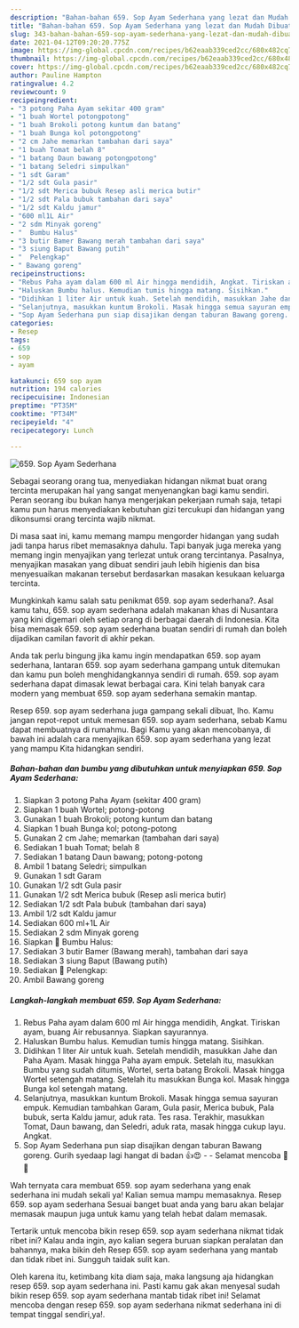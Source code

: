 ```yaml
---
description: "Bahan-bahan 659. Sop Ayam Sederhana yang lezat dan Mudah Dibuat"
title: "Bahan-bahan 659. Sop Ayam Sederhana yang lezat dan Mudah Dibuat"
slug: 343-bahan-bahan-659-sop-ayam-sederhana-yang-lezat-dan-mudah-dibuat
date: 2021-04-12T09:20:20.775Z
image: https://img-global.cpcdn.com/recipes/b62eaab339ced2cc/680x482cq70/659-sop-ayam-sederhana-foto-resep-utama.jpg
thumbnail: https://img-global.cpcdn.com/recipes/b62eaab339ced2cc/680x482cq70/659-sop-ayam-sederhana-foto-resep-utama.jpg
cover: https://img-global.cpcdn.com/recipes/b62eaab339ced2cc/680x482cq70/659-sop-ayam-sederhana-foto-resep-utama.jpg
author: Pauline Hampton
ratingvalue: 4.2
reviewcount: 9
recipeingredient:
- "3 potong Paha Ayam sekitar 400 gram"
- "1 buah Wortel potongpotong"
- "1 buah Brokoli potong kuntum dan batang"
- "1 buah Bunga kol potongpotong"
- "2 cm Jahe memarkan tambahan dari saya"
- "1 buah Tomat belah 8"
- "1 batang Daun bawang potongpotong"
- "1 batang Seledri simpulkan"
- "1 sdt Garam"
- "1/2 sdt Gula pasir"
- "1/2 sdt Merica bubuk Resep asli merica butir"
- "1/2 sdt Pala bubuk tambahan dari saya"
- "1/2 sdt Kaldu jamur"
- "600 ml1L Air"
- "2 sdm Minyak goreng"
- "  Bumbu Halus"
- "3 butir Bamer Bawang merah tambahan dari saya"
- "3 siung Baput Bawang putih"
- "  Pelengkap"
- " Bawang goreng"
recipeinstructions:
- "Rebus Paha ayam dalam 600 ml Air hingga mendidih, Angkat. Tiriskan ayam, buang Air rebusannya. Siapkan sayurannya."
- "Haluskan Bumbu halus. Kemudian tumis hingga matang. Sisihkan."
- "Didihkan 1 liter Air untuk kuah. Setelah mendidih, masukkan Jahe dan Paha Ayam. Masak hingga Paha ayam empuk. Setelah itu, masukkan Bumbu yang sudah ditumis, Wortel, serta batang Brokoli. Masak hingga Wortel setengah matang. Setelah itu masukkan Bunga kol. Masak hingga Bunga kol setengah matang."
- "Selanjutnya, masukkan kuntum Brokoli. Masak hingga semua sayuran empuk. Kemudian tambahkan Garam, Gula pasir, Merica bubuk, Pala bubuk, serta Kaldu jamur, aduk rata. Tes rasa. Terakhir, masukkan Tomat, Daun bawang, dan Seledri, aduk rata, masak hingga cukup layu. Angkat."
- "Sop Ayam Sederhana pun siap disajikan dengan taburan Bawang goreng. Gurih syedaap lagi hangat di badan 👍😍  Selamat mencoba 🙏😊"
categories:
- Resep
tags:
- 659
- sop
- ayam

katakunci: 659 sop ayam 
nutrition: 194 calories
recipecuisine: Indonesian
preptime: "PT35M"
cooktime: "PT34M"
recipeyield: "4"
recipecategory: Lunch

---
```



![659. Sop Ayam Sederhana](https://img-global.cpcdn.com/recipes/b62eaab339ced2cc/680x482cq70/659-sop-ayam-sederhana-foto-resep-utama.jpg)

Sebagai seorang orang tua, menyediakan hidangan nikmat buat orang tercinta merupakan hal yang sangat menyenangkan bagi kamu sendiri. Peran seorang ibu bukan hanya mengerjakan pekerjaan rumah saja, tetapi kamu pun harus menyediakan kebutuhan gizi tercukupi dan hidangan yang dikonsumsi orang tercinta wajib nikmat.

Di masa  saat ini, kamu memang mampu mengorder hidangan yang sudah jadi tanpa harus ribet memasaknya dahulu. Tapi banyak juga mereka yang memang ingin menyajikan yang terlezat untuk orang tercintanya. Pasalnya, menyajikan masakan yang dibuat sendiri jauh lebih higienis dan bisa menyesuaikan makanan tersebut berdasarkan masakan kesukaan keluarga tercinta. 



Mungkinkah kamu salah satu penikmat 659. sop ayam sederhana?. Asal kamu tahu, 659. sop ayam sederhana adalah makanan khas di Nusantara yang kini digemari oleh setiap orang di berbagai daerah di Indonesia. Kita bisa memasak 659. sop ayam sederhana buatan sendiri di rumah dan boleh dijadikan camilan favorit di akhir pekan.

Anda tak perlu bingung jika kamu ingin mendapatkan 659. sop ayam sederhana, lantaran 659. sop ayam sederhana gampang untuk ditemukan dan kamu pun boleh menghidangkannya sendiri di rumah. 659. sop ayam sederhana dapat dimasak lewat berbagai cara. Kini telah banyak cara modern yang membuat 659. sop ayam sederhana semakin mantap.

Resep 659. sop ayam sederhana juga gampang sekali dibuat, lho. Kamu jangan repot-repot untuk memesan 659. sop ayam sederhana, sebab Kamu dapat membuatnya di rumahmu. Bagi Kamu yang akan mencobanya, di bawah ini adalah cara menyajikan 659. sop ayam sederhana yang lezat yang mampu Kita hidangkan sendiri.

<!--inarticleads1-->

##### Bahan-bahan dan bumbu yang dibutuhkan untuk menyiapkan 659. Sop Ayam Sederhana:

1. Siapkan 3 potong Paha Ayam (sekitar 400 gram)
1. Siapkan 1 buah Wortel; potong-potong
1. Gunakan 1 buah Brokoli; potong kuntum dan batang
1. Siapkan 1 buah Bunga kol; potong-potong
1. Gunakan 2 cm Jahe; memarkan (tambahan dari saya)
1. Sediakan 1 buah Tomat; belah 8
1. Sediakan 1 batang Daun bawang; potong-potong
1. Ambil 1 batang Seledri; simpulkan
1. Gunakan 1 sdt Garam
1. Gunakan 1/2 sdt Gula pasir
1. Gunakan 1/2 sdt Merica bubuk (Resep asli merica butir)
1. Sediakan 1/2 sdt Pala bubuk (tambahan dari saya)
1. Ambil 1/2 sdt Kaldu jamur
1. Sediakan 600 ml+1L Air
1. Sediakan 2 sdm Minyak goreng
1. Siapkan  📌 Bumbu Halus:
1. Sediakan 3 butir Bamer (Bawang merah), tambahan dari saya
1. Sediakan 3 siung Baput (Bawang putih)
1. Sediakan  📌 Pelengkap:
1. Ambil  Bawang goreng




<!--inarticleads2-->

##### Langkah-langkah membuat 659. Sop Ayam Sederhana:

1. Rebus Paha ayam dalam 600 ml Air hingga mendidih, Angkat. Tiriskan ayam, buang Air rebusannya. Siapkan sayurannya.
1. Haluskan Bumbu halus. Kemudian tumis hingga matang. Sisihkan.
1. Didihkan 1 liter Air untuk kuah. Setelah mendidih, masukkan Jahe dan Paha Ayam. Masak hingga Paha ayam empuk. Setelah itu, masukkan Bumbu yang sudah ditumis, Wortel, serta batang Brokoli. Masak hingga Wortel setengah matang. Setelah itu masukkan Bunga kol. Masak hingga Bunga kol setengah matang.
1. Selanjutnya, masukkan kuntum Brokoli. Masak hingga semua sayuran empuk. Kemudian tambahkan Garam, Gula pasir, Merica bubuk, Pala bubuk, serta Kaldu jamur, aduk rata. Tes rasa. Terakhir, masukkan Tomat, Daun bawang, dan Seledri, aduk rata, masak hingga cukup layu. Angkat.
1. Sop Ayam Sederhana pun siap disajikan dengan taburan Bawang goreng. Gurih syedaap lagi hangat di badan 👍😍 -  - Selamat mencoba 🙏😊




Wah ternyata cara membuat 659. sop ayam sederhana yang enak sederhana ini mudah sekali ya! Kalian semua mampu memasaknya. Resep 659. sop ayam sederhana Sesuai banget buat anda yang baru akan belajar memasak maupun juga untuk kamu yang telah hebat dalam memasak.

Tertarik untuk mencoba bikin resep 659. sop ayam sederhana nikmat tidak ribet ini? Kalau anda ingin, ayo kalian segera buruan siapkan peralatan dan bahannya, maka bikin deh Resep 659. sop ayam sederhana yang mantab dan tidak ribet ini. Sungguh taidak sulit kan. 

Oleh karena itu, ketimbang kita diam saja, maka langsung aja hidangkan resep 659. sop ayam sederhana ini. Pasti kamu gak akan menyesal sudah bikin resep 659. sop ayam sederhana mantab tidak ribet ini! Selamat mencoba dengan resep 659. sop ayam sederhana nikmat sederhana ini di tempat tinggal sendiri,ya!.

